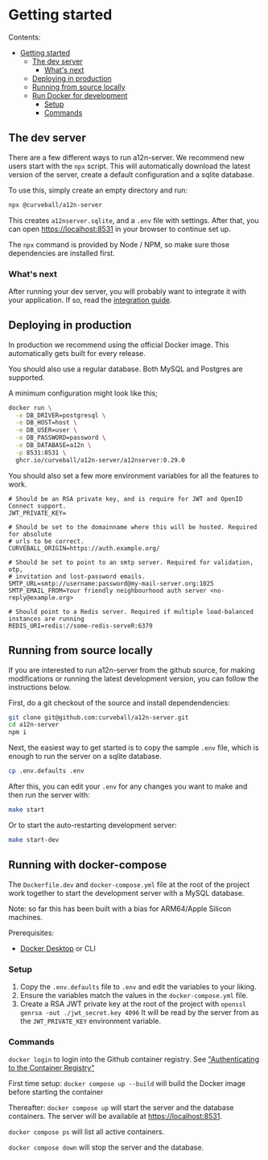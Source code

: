 Getting started
===============

Contents:

- [Getting started](#getting-started)
  - [The dev server](#the-dev-server)
    - [What's next](#whats-next)
  - [Deploying in production](#deploying-in-production)
  - [Running from source locally](#running-from-source-locally)
  - [Run Docker for development](#run-docker-for-development)
    - [Setup](#setup)
    - [Commands](#commands)


The dev server
--------------

There are a few different ways to run a12n-server. We recommend new users start
with the `npx` script. This will automatically download the latest version of
the server, create a default configuration and a sqlite database.

To use this, simply create an empty directory and run: 

```sh
npx @curveball/a12n-server
```

This creates `a12nserver.sqlite`, and a `.env` file with settings. After that,
you can open <https://localhost:8531> in your browser to continue set up.

The `npx` command is provided by Node / NPM, so make sure those dependencies
are installed first.

### What's next

After running your dev server, you will probably want to integrate it with your
application. If so, read the [integration guide](./integration.md).

Deploying in production
-----------------------

In production we recommend using the official Docker image. This automatically
gets built for every release.

You should also use a regular database. Both MySQL and Postgres are supported.

A minimum configuration might look like this;

```sh
docker run \
  -e DB_DRIVER=postgresql \
  -e DB_HOST=host \
  -e DB_USER=user \
  -e DB_PASSWORD=password \
  -e DB_DATABASE=a12n \
  -p 8531:8531 \
  ghcr.io/curveball/a12n-server/a12nserver:0.29.0
```

You should also set a few more environment variables for all the features to work.

```
# Should be an RSA private key, and is require for JWT and OpenID Connect support.
JWT_PRIVATE_KEY= 

# Should be set to the domainname where this will be hosted. Required for absolute
# urls to be correct.
CURVEBALL_ORIGIN=https://auth.example.org/

# Should be set to point to an smtp server. Required for validation, otp,
# invitation and lost-password emails.
SMTP_URL=smtp://username:password@my-mail-server.org:1025
SMTP_EMAIL_FROM=Your friendly neighbourhood auth server <no-reply@example.org>

# Should point to a Redis server. Required if multiple load-balanced instances are running
REDIS_URI=redis://some-redis-serveR:6379
```

Running from source locally
--------------------------

If you are interested to run a12n-server from the github source, for making modifications
or running the latest development version, you can follow the instructions below.

First, do a git checkout of the source and install dependendencies:

```sh
git clone git@github.com:curveball/a12n-server.git
cd a12n-server
npm i
```

Next, the easiest way to get started is to copy the sample `.env` file, which is enough
to run the server on a sqlite database.

```sh
cp .env.defaults .env
```

After this, you can edit your `.env` for any changes you want to make and then run the
server with:

```sh
make start
```

Or to start the auto-restarting development server:

```sh
make start-dev
```

Running with docker-compose
----------------------

The `Dockerfile.dev` and `docker-compose.yml` file at the root of the project work together to start the
development server with a MySQL database.

Note: so far this has been built with a bias for ARM64/Apple Silicon machines. 

Prerequisites:

- [Docker Desktop](https://docs.docker.com/desktop/) or CLI

### Setup
1. Copy the `.env.defaults` file to `.env` and edit the variables to your liking. 
1. Ensure the variables match the values in the `docker-compose.yml` file.
1. Create a RSA JWT private key at the root of the project with `openssl genrsa -out ./jwt_secret.key 4096`
It will be read by the server from as the `JWT_PRIVATE_KEY` environment variable.

### Commands

`docker login` to login into the Github container registry. See ["Authenticating to the Container Registry"](https://docs.github.com/en/packages/working-with-a-github-packages-registry/working-with-the-container-registry#authenticating-to-the-container-registry)

First time setup:
`docker compose up --build` will build the Docker image before starting the container

Thereafter:
`docker compose up` will start the server and the database containers. The server will be available at <https://localhost:8531>.

`docker compose ps` will list all active containers.

`docker compose down` will stop the server and the database.
